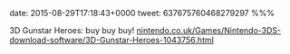 date: 2015-08-29T17:18:43+0000
tweet: 637675760468279297
%%%

3D Gunstar Heroes: buy buy buy! [nintendo.co.uk/Games/Nintendo-3DS-download-software/3D-Gunstar-Heroes-1043756.html](https://www.nintendo.co.uk/Games/Nintendo-3DS-download-software/3D-Gunstar-Heroes-1043756.html)
